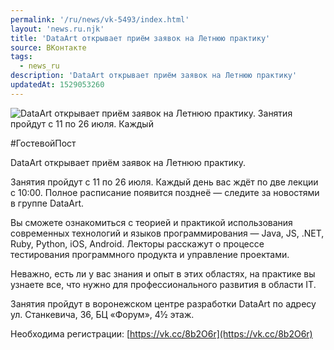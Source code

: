 ```yaml
---
permalink: '/ru/news/vk-5493/index.html'
layout: 'news.ru.njk'
title: 'DataArt открывает приём заявок на Летнюю практику'
source: ВКонтакте
tags:
  - news_ru
description: 'DataArt открывает приём заявок на Летнюю практику'
updatedAt: 1529053260
---
```

![DataArt открывает приём заявок на Летнюю практику. Занятия пройдут с 11 по 26 июля. Каждый](https://sun9-20.userapi.com/impf/c849136/v849136880/714d/I4tvMS2fm2k.jpg?size=1200x800&quality=96&proxy=1&sign=d9ccf2f688a4147780ccfcc7c47e815a&c_uniq_tag=U42XVYcLif8U_R9YSJCmGGBpN3KEH0NXmlA8gjUEmUg&type=album)

#ГостевойПост

DataArt открывает приём заявок на Летнюю практику.

Занятия пройдут с 11 по 26 июля. Каждый день вас ждёт по две лекции с 10:00. Полное расписание появится позднеё — следите за новостями в группе DataArt.

Вы сможете ознакомиться с теорией и практикой использования современных технологий и языков программирования — Java, JS, .NET, Ruby, Python, iOS, Android. Лекторы расскажут о процессе тестирования программного продукта и управление проектами.

Неважно, есть ли у вас знания и опыт в этих областях, на практике вы узнаете все, что нужно для профессионального развития в области IT.

Занятия пройдут в воронежском центре разработки DataArt по адресу ул. Станкевича, 36, БЦ «Форум», 4½ этаж.

Необходима регистрации: [https://vk.cc/8b2O6r](https://vk.cc/8b2O6r)
